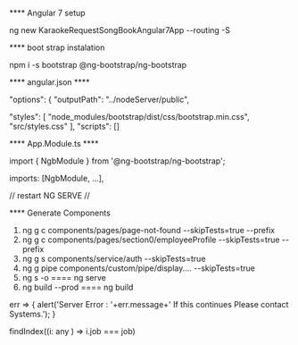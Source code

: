 **** Angular 7 setup

ng new KaraokeRequestSongBookAngular7App --routing -S



**** boot strap instalation

npm i -s bootstrap @ng-bootstrap/ng-bootstrap

**** angular.json ****

"options": { "outputPath": "../nodeServer/public",

"styles": [ 
    "node_modules/bootstrap/dist/css/bootstrap.min.css",
    "src/styles.css" ],
"scripts": []

**** App.Module.ts ****

import { NgbModule } from '@ng-bootstrap/ng-bootstrap';

imports: [NgbModule, ...],

// restart NG SERVE //

**** Generate Components

1. ng g c components/pages/page-not-found --skipTests=true --prefix 
1. ng g c components/pages/section0/employeeProfile --skipTests=true --prefix 
2. ng g s components/service/auth --skipTests=true 
3. ng g pipe components/custom/pipe/display.... --skipTests=true 
3. ng s -o ==== ng serve 
4. ng build --prod ==== ng build

err =>  {
  alert('Server Error : '+err.message+' If this continues Please contact Systems.');
}

findIndex((i: any ) => i.job === job)